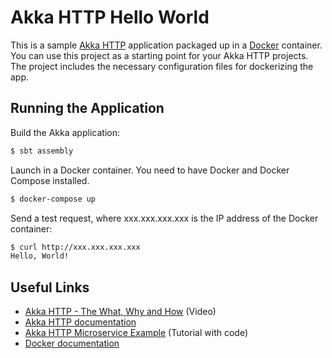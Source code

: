 # Akka HTTP Hello World

This is a sample [Akka HTTP](http://doc.akka.io/docs/akka-stream-and-http-experimental/1.0-M2/scala/http/) application packaged up in a [Docker](https://www.docker.com) container. You can use this project as a starting point for your Akka HTTP projects. The project includes the necessary configuration files for dockerizing the app.

## Running the Application

Build the Akka application:

```bash
$ sbt assembly
```

Launch in a Docker container. You need to have Docker and Docker Compose installed.

```bash
$ docker-compose up
```

Send a test request, where xxx.xxx.xxx.xxx is the IP address of the Docker container:

```bash
$ curl http://xxx.xxx.xxx.xxx
Hello, World!
```

## Useful Links

* [Akka HTTP - The What, Why and How](https://www.youtube.com/watch?v=y_slPbktLr0) (Video)
* [Akka HTTP documentation](http://doc.akka.io/docs/akka-stream-and-http-experimental/1.0-M2/scala/http/)
* [Akka HTTP Microservice Example](https://www.typesafe.com/activator/template/akka-http-microservice) (Tutorial with code)
* [Docker documentation](https://docs.docker.com/)
